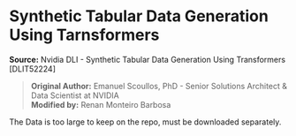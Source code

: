 # Synthetic Tabular Data Generation Using Tarnsformers
**Source:** Nvidia DLI - Synthetic Tabular Data Generation Using Transformers [DLIT52224] <br/>

> **Original Author:** Emanuel Scoullos, PhD - Senior Solutions Architect & Data Scientist at NVIDIA <br/>
> **Modified by:** Renan Monteiro Barbosa <br/>

The Data is too large to keep on the repo, must be downloaded separately.